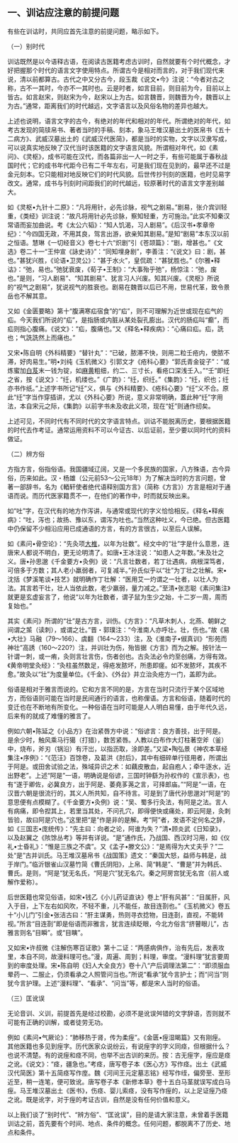 ## 一、训诂应注意的前提问题

有些在训诂时，共同应首先注意的前提问题，略示如下。

（一）别时代

训诂既然是以今语释古语，在阅读古医籍考虑古训时，自然就要有个时代概念，才好把握那个时代的语言文字使用特点。所谓古今是相对而言的，对于我们现代来说，清以前都算古。古代之中又分古今，段玉裁《说文•今》注说：“今者对古之称，古不一其时，今亦不一其时也。云是时者，如言目前，则目前为今，目前以上皆古。如言赵宋，则赵宋为今，赵宋以上为古。如言魏晋，则魏晋为今，魏晋以上为古。”通常，距离我们的时代越远，文字语言以及风俗名物的差异也越大。

上述也说明，语言文字的古今，有绝对的年代和相对的年代。所谓绝对的年代，如考古发现的简牍帛书、著者当时的手稿、刻本，象马王堆汉墓出土的医帛书《五十二病方》、武威汉墓出土的《武威汉代医简》，都是当时的实物，文字以汉隶写成，可以说真实地反映了汉代当时该医籍的文字语言风貌。所谓相对年代，如《素问》、《灵枢》，成书可能在汉代，而各篇非出一人一时之手，有些可能属于春秋战国时代；它的成书年代距今已有二千年左右，可是我们现在见到的，最早还不过是金元刻本。它只能相对地反映它们的时代风貌。后世传抄刊刻的医籍，也时见易字改文。通常，成书与刊刻时间距我们的时代越远，较原著时代的语言文字差别越大。

如《灵枢•九针十二原》：“凡将用针，必先诊脉，视气之剧易。”剧易，张介宾训轻重，《类经》训注说：“故凡将用针必先诊脉，察知轻重，方可施治。”此实不知秦汉常语而妄加曲说。考《太公六韬》：“知人饥渴，习人剧易”。《后汉书•孝章帝纪》：“今四国无政，不用其良，驾言出游，欲亲知其剧易。”是知“剧易”本东汉以前之恒语。慧琳《一切经音义》卷七十六“炽剧”引《苍颉篇》：“剧，增甚也。”《文选》卷二十一“王仲宣《詠史诗》”：“同知埋身剧”，李善注：“《说文》曰：剧，甚也。”甚犹兴胜，《论语•卫灵公》：“甚于水火”，皇侃疏：“甚犹胜也。”《尔雅•释诂》：“弛，易也。”弛犹衰废，《荀子•王制》：“大事殆乎弛”，杨惊注：“弛，废也。”是则，“习人剧易”、“知其剧易”、犹言习人兴废。知其兴废。《灵枢》所说的“视气之剧易”，犹说视气的胜衰也。剧易在魏晋以后已不用，世易代革，致令景岳也不解其意。

又如《金匮要略》第十“腹满寒疝宿食”的“疝”，则不可理解为近世或现在疝气的疝。今天我们所说的“疝”，是指肠或内脏从某处裂孔膨出。汉代的肠疝叫“癫”，而疝则指心腹痛。《说文》：“疝，腹痛也。”又《释名•释疾病》：“心痛曰疝。疝，詵也；气詵詵然上而痛也。”

又宋•陈自明《外科精要》“替针丸”：“已破，脓滞不快，则用二粒壬疮内，使脓不滞，好肉易生。”明•刘纯《玉机微义》引郭文才《疮科心要》“郭氏青金锭子”：“或炼蜜加[白芨](https://www.gmzyjc.com/read/bc/bc13-0.0.9.0.0.md)末一钱为锭，如[麻黄](https://www.gmzyjc.com/read/bc/bc01-1.1.1.0.0.md)粗细，约二、三寸长，看疮口深浅壬入。”“壬”即纴之省，按《说文》：“纴，机缕也。”《广韵》：“纴，织纴。”《集韵》：“纴，织也；纴亦书作纸。”上述字书所记“纴”义，俱与《外科精要》、《疮科心要》“纴”义不合。原此“纴”字当作穿插讲，尤以《外科心要》所说，意义非常明确，蓋此种“纴”字用法，本自宋元之际，《集韵》以前字书未及收此义项，现在“妊”则通作纫矣。

上述可见，不同时代有不同时代的文字语言特点。训诂不能脱离历史，要根据医籍的时代去作考证。通常运用资料不可以今证古、以后证前，至少要以同时代的资料做证。

（二）辨方俗

方指方言，俗指俗语。我国疆域辽阔，又是一个多民族的国家，八方殊语，古今异俗，历来如此。汉・杨雄（公元前53〜公元18年）为了解决当时的方言问题，曾著一部辞书，名为《輏轩使者绝代语释别国方言》（简称《方言》）方言是相对于通语而说。而历代医家籍贯不一，在他们的著作中，时而就反映出来。

如“吐”字，在汉代有的地方作泻讲，与通常或现代的字义恰恰相反。《释名•释疾病》：“吐，泻也；故扬、豫以东，谓泻为吐也。”当然这种吐义，今已绝。但古医籍中仍保留不少相沿应用已成通语的方言，有的方言很古，以至后人误解。

如《素问•骨空论》：“先灸项[大椎](https://www.gmzyjc.com/read/zjs/zjs3.2.2-0.0.1.3.14.md)，以年为壮数”。经文中的“壮”字是什么意思，连唐宋人都说不明白，更无论明清了。如唐•王冰注说：“如患人之年数。”未及壮之义。唐•孙思邈《千金要方•灸例》说：“凡言壮数者，若丁壮遇病，病根深笃者，可倍多于方数；其人老小羸弱者，可复减半。”孙氏似乎以“壮”为丁壮之壮解。宋•沈括《梦溪笔谈•技艺》就明确作丁壮解：“医用艾一灼谓之一壮者，以壮人为法。其言若干壮，壮人当依此数，老少羸弱，量力减之。”至清•张志聪《素问集注》就更是玄虚妄言了，他说“以年为壮数者，谓子鼠为生少之始，十二岁一周，周而复始也。”

其实《素问》所谓的“壮”是古方言，训伤。《方言》：“凡草木刺人，北燕、朝鲜之间谓之茦（读刺），或谓之壮。”晋・郭璞注：“今淮南人亦呼壮。壮，伤也。”故《易•大壮》马融（79〜166）、虞翻（164〜233）注，及《淮南子•俶真训》“形苑而神壮”高誘（160〜220?）注，并训壮为伤，殆皆据《方言》而为之解。按针法一针谓一刺，或一痏，灸则言壮言伤，伤者创也。古灸法必令灼至创痛，方得有效。《黄帝明堂灸经》：“灸柱虽然数足，得疮发脓坏，所患即瘥。如不发脓坏，其疾不愈。”故灸以“壮”为度量单位。《千金》、《外台》并立治灸疮方一门，盖即为此。

俗语是相对于雅言而说的。它和方言不同的是，方言在当时只流行于某个区域地方，而俗语则可能在当时是民间通行的语言，也称俚语。方言和俗语，随着时代的变迁也在不断地有所变化。一种俗语在当时可能是人人明白易懂，由于年代久远，后来有的就成了难懂的雅言了。

例如六朝•陈延之《小品方》在治紧唇方中说：“俗谚言：良方善技，出于阿是。是余少时，触风乘马行獦（打猎），数苦紧唇。人教以白布作大灯柱著空斧（釜）中，烧布，斧刃（锅沿）有汗岀，以指沥取，涂即差。”又梁•陶弘景《神农本草经集注•序例》：“《范汪》百馀卷，及葛洪《肘后》，其中有细碎单行径用者，所谓出于阿是。或田舍试验之法，殊域异识之术：如藕皮散血，起自庖人；牵牛逐水，近出野老”。上述“阿是”一语，明确说是俗谚，三国时钟繇为孙权作的《宣示表》，也有“遂于卿佐，必冀良方，出于阿是、萎堯茤荛之言，可择郎庙。”“阿是”一语，在汉晋六朝是很流行的，其义人所共知，自不待言。可是到了唐代孙思邈对“阿是”的意思便有点模糊了。《千金要方•灸例》说：“吴、蜀多行灸法，有阿是之法。言人有病痛，即令揑其上，若里当其处，不问孔穴，即得便快或痛处，即云阿是，灸刺皆验，故曰阿是穴也。”这里把“是”作是非的是解。考“阿”者，发语不定何名之辞，如《三国志•庞统传》：“先主曰：向者之论，阿谁为失？”清•顾炎武《日知录》，以及赵翼之《陔馀丛考》等并有详说。“是”通作氏，乃战国、西汉时习用，如《仪礼•士昏礼》：“惟是三族之不虞”。又《孟子•滕文公》：“是焉得为大丈夫乎？”二处“是”古并训氏。马王堆汉墓帛书《战国策》遗文：“秦国大怒，益师与韩是，战于岸门。”临沂银雀山汉墓竹简《曹氏阴阳》，上帛、简“韩是”、“曹是”并为韩氏、曹氏。是则，“阿是”犹无名氏，“阿是穴”犹无名穴。秦之阿房宫犹无名宫（前人或解作爱称）。

后世医籍也常见俗语，如宋•钱乙《小儿药证直诀》卷上“肝有风甚”：“目属肝，风入于目，上下左右如风吹，不轻不重，儿不能任，故目连剳也。”《玉机微义》卷五十“小儿门”引金•张洁古曰：“肝主谋勇，热则寻衣捻物，目连剳，直视，不能转视。”所言“目连剳”即是俗语而非雅言，犹言连续眨眼，今北方俗言“挤瞽眼儿”，古雅言则名“目瞬”。或“目瞚”。

又如宋•许叔微《注解伤寒百证歌》第十二证：“两感病俱作，治有先后，发表攻里，本自不同，故漫料理可也。”漫，周遍、周到；料理，审度。“漫料理”犹言要周到的审度处理。宋•陈自明《妇人大全良方》卷十八“产后调理法第二”：“即须服血晕药一、二服止，仍须看承之人照管问当也。”所说“看承”犹今言护士；而“问当”则犹今言护理。上述“漫料理”、“看承”、“问当”等，都是宋人当时的俗语。

（三）匡讹误

无论音训、义训，前提首先是经过校勘，必须不是讹误舛错的文字辞语，否则就不可能有正确的训解，或者徒劳无功。

例如《素问•气厥论》：“肺移热于肾，传为柔痓”。《金匮•痓湿暍篇》又有刚痓。其他医籍也多见到痓字。历代医家众说纷云，有说痓字的字义同痉，但根据什么？也说不清楚。有的说痓和痉不同，也举不出古训的来历。按：古无痓字，痓应是痉之讹。《说文》：“痉，疆急也。”考痉，唐写卷子本《医心方》写作痉。出土《武威汉代简医》第十五简痉写作庢。魏《河间王元定墓志铭》经写作绖，偏旁至、至形近至，稍一连笔，便可致讹。唐写卷子本《新修本草》卷十五白马茎就误写成白马痓。马王堆汉墓出土《医书》，伤痉、婴儿索痉，没有写作痓的，以上足证痓乃痉之讹。既是讹字，对于痓的考证古训，自然是没有任何价值和意义。

以上我们谈了“别时代”、“辨方俗”、“匡讹误”，目的是请大家注意，未曾着手医籍训诂之前，首先要有个时间、地点、条件的概念。任何问题，都脱离不了历史、地点和条件。
